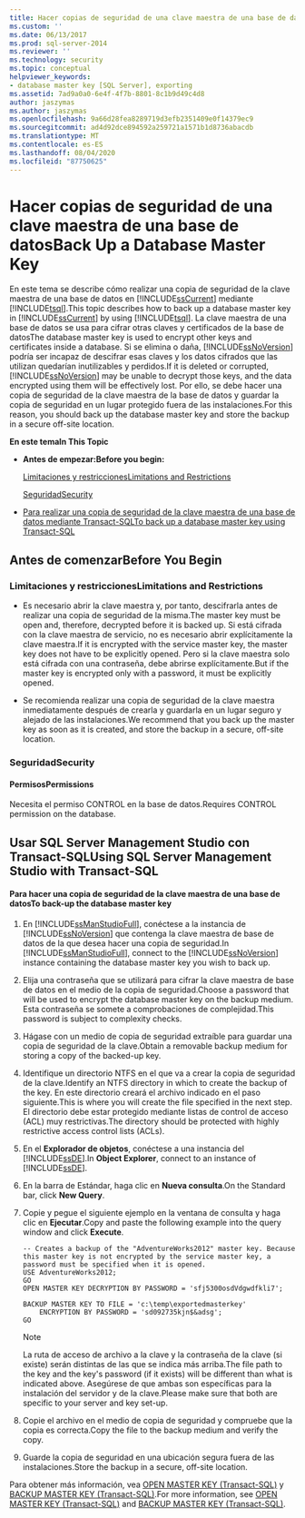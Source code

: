 ```yaml
---
title: Hacer copias de seguridad de una clave maestra de una base de datos | Microsoft Docs
ms.custom: ''
ms.date: 06/13/2017
ms.prod: sql-server-2014
ms.reviewer: ''
ms.technology: security
ms.topic: conceptual
helpviewer_keywords:
- database master key [SQL Server], exporting
ms.assetid: 7ad9a0a0-6e4f-4f7b-8801-8c1b9d49c4d8
author: jaszymas
ms.author: jaszymas
ms.openlocfilehash: 9a66d28fea8289719d3efb2351409e0f14379ec9
ms.sourcegitcommit: ad4d92dce894592a259721a1571b1d8736abacdb
ms.translationtype: MT
ms.contentlocale: es-ES
ms.lasthandoff: 08/04/2020
ms.locfileid: "87750625"
---
```

# <a name="back-up-a-database-master-key"></a><span data-ttu-id="6fc44-102">Hacer copias de seguridad de una clave maestra de una base de datos</span><span class="sxs-lookup"><span data-stu-id="6fc44-102">Back Up a Database Master Key</span></span>
  <span data-ttu-id="6fc44-103">En este tema se describe cómo realizar una copia de seguridad de la clave maestra de una base de datos en [!INCLUDE[ssCurrent](../../../includes/sscurrent-md.md)] mediante [!INCLUDE[tsql](../../../includes/tsql-md.md)].</span><span class="sxs-lookup"><span data-stu-id="6fc44-103">This topic describes how to back up a database master key in [!INCLUDE[ssCurrent](../../../includes/sscurrent-md.md)] by using [!INCLUDE[tsql](../../../includes/tsql-md.md)].</span></span> <span data-ttu-id="6fc44-104">La clave maestra de una base de datos se usa para cifrar otras claves y certificados de la base de datos</span><span class="sxs-lookup"><span data-stu-id="6fc44-104">The database master key is used to encrypt other keys and certificates inside a database.</span></span> <span data-ttu-id="6fc44-105">Si se elimina o daña, [!INCLUDE[ssNoVersion](../../../includes/ssnoversion-md.md)] podría ser incapaz de descifrar esas claves y los datos cifrados que las utilizan quedarían inutilizables y perdidos.</span><span class="sxs-lookup"><span data-stu-id="6fc44-105">If it is deleted or corrupted, [!INCLUDE[ssNoVersion](../../../includes/ssnoversion-md.md)] may be unable to decrypt those keys, and the data encrypted using them will be effectively lost.</span></span> <span data-ttu-id="6fc44-106">Por ello, se debe hacer una copia de seguridad de la clave maestra de la base de datos y guardar la copia de seguridad en un lugar protegido fuera de las instalaciones.</span><span class="sxs-lookup"><span data-stu-id="6fc44-106">For this reason, you should back up the database master key and store the backup in a secure off-site location.</span></span>  
  
 <span data-ttu-id="6fc44-107">**En este tema**</span><span class="sxs-lookup"><span data-stu-id="6fc44-107">**In This Topic**</span></span>  
  
-   <span data-ttu-id="6fc44-108">**Antes de empezar:**</span><span class="sxs-lookup"><span data-stu-id="6fc44-108">**Before you begin:**</span></span>  
  
     [<span data-ttu-id="6fc44-109">Limitaciones y restricciones</span><span class="sxs-lookup"><span data-stu-id="6fc44-109">Limitations and Restrictions</span></span>](#Restrictions)  
  
     [<span data-ttu-id="6fc44-110">Seguridad</span><span class="sxs-lookup"><span data-stu-id="6fc44-110">Security</span></span>](#Security)  
  
-   [<span data-ttu-id="6fc44-111">Para realizar una copia de seguridad de la clave maestra de una base de datos mediante Transact-SQL</span><span class="sxs-lookup"><span data-stu-id="6fc44-111">To back up a database master key using Transact-SQL</span></span>](#Procedure)  
  
##  <a name="before-you-begin"></a><a name="BeforeYouBegin"></a> <span data-ttu-id="6fc44-112">Antes de comenzar</span><span class="sxs-lookup"><span data-stu-id="6fc44-112">Before You Begin</span></span>  
  
###  <a name="limitations-and-restrictions"></a><a name="Restrictions"></a> <span data-ttu-id="6fc44-113">Limitaciones y restricciones</span><span class="sxs-lookup"><span data-stu-id="6fc44-113">Limitations and Restrictions</span></span>  
  
-   <span data-ttu-id="6fc44-114">Es necesario abrir la clave maestra y, por tanto, descifrarla antes de realizar una copia de seguridad de la misma.</span><span class="sxs-lookup"><span data-stu-id="6fc44-114">The master key must be open and, therefore, decrypted before it is backed up.</span></span> <span data-ttu-id="6fc44-115">Si está cifrada con la clave maestra de servicio, no es necesario abrir explícitamente la clave maestra.</span><span class="sxs-lookup"><span data-stu-id="6fc44-115">If it is encrypted with the service master key, the master key does not have to be explicitly opened.</span></span> <span data-ttu-id="6fc44-116">Pero si la clave maestra solo está cifrada con una contraseña, debe abrirse explícitamente.</span><span class="sxs-lookup"><span data-stu-id="6fc44-116">But if the master key is encrypted only with a password, it must be explicitly opened.</span></span>  
  
-   <span data-ttu-id="6fc44-117">Se recomienda realizar una copia de seguridad de la clave maestra inmediatamente después de crearla y guardarla en un lugar seguro y alejado de las instalaciones.</span><span class="sxs-lookup"><span data-stu-id="6fc44-117">We recommend that you back up the master key as soon as it is created, and store the backup in a secure, off-site location.</span></span>  
  
###  <a name="security"></a><a name="Security"></a> <span data-ttu-id="6fc44-118">Seguridad</span><span class="sxs-lookup"><span data-stu-id="6fc44-118">Security</span></span>  
  
####  <a name="permissions"></a><a name="Permissions"></a> <span data-ttu-id="6fc44-119">Permisos</span><span class="sxs-lookup"><span data-stu-id="6fc44-119">Permissions</span></span>  
 <span data-ttu-id="6fc44-120">Necesita el permiso CONTROL en la base de datos.</span><span class="sxs-lookup"><span data-stu-id="6fc44-120">Requires CONTROL permission on the database.</span></span>  
  
##  <a name="using-sql-server-management-studio-with-transact-sql"></a><a name="Procedure"></a><span data-ttu-id="6fc44-121">Usar SQL Server Management Studio con Transact-SQL</span><span class="sxs-lookup"><span data-stu-id="6fc44-121">Using SQL Server Management Studio with Transact-SQL</span></span>  
  
#### <a name="to-back-up-the-database-master-key"></a><span data-ttu-id="6fc44-122">Para hacer una copia de seguridad de la clave maestra de una base de datos</span><span class="sxs-lookup"><span data-stu-id="6fc44-122">To back-up the database master key</span></span>  
  
1.  <span data-ttu-id="6fc44-123">En [!INCLUDE[ssManStudioFull](../../../includes/ssmanstudiofull-md.md)], conéctese a la instancia de [!INCLUDE[ssNoVersion](../../../includes/ssnoversion-md.md)] que contenga la clave maestra de base de datos de la que desea hacer una copia de seguridad.</span><span class="sxs-lookup"><span data-stu-id="6fc44-123">In [!INCLUDE[ssManStudioFull](../../../includes/ssmanstudiofull-md.md)], connect to the [!INCLUDE[ssNoVersion](../../../includes/ssnoversion-md.md)] instance containing the database master key you wish to back up.</span></span>  
  
2.  <span data-ttu-id="6fc44-124">Elija una contraseña que se utilizará para cifrar la clave maestra de base de datos en el medio de la copia de seguridad.</span><span class="sxs-lookup"><span data-stu-id="6fc44-124">Choose a password that will be used to encrypt the database master key on the backup medium.</span></span> <span data-ttu-id="6fc44-125">Esta contraseña se somete a comprobaciones de complejidad.</span><span class="sxs-lookup"><span data-stu-id="6fc44-125">This password is subject to complexity checks.</span></span>  
  
3.  <span data-ttu-id="6fc44-126">Hágase con un medio de copia de seguridad extraíble para guardar una copia de seguridad de la clave.</span><span class="sxs-lookup"><span data-stu-id="6fc44-126">Obtain a removable backup medium for storing a copy of the backed-up key.</span></span>  
  
4.  <span data-ttu-id="6fc44-127">Identifique un directorio NTFS en el que va a crear la copia de seguridad de la clave.</span><span class="sxs-lookup"><span data-stu-id="6fc44-127">Identify an NTFS directory in which to create the backup of the key.</span></span> <span data-ttu-id="6fc44-128">En este directorio creará el archivo indicado en el paso siguiente.</span><span class="sxs-lookup"><span data-stu-id="6fc44-128">This is where you will create the file specified in the next step.</span></span> <span data-ttu-id="6fc44-129">El directorio debe estar protegido mediante listas de control de acceso (ACL) muy restrictivas.</span><span class="sxs-lookup"><span data-stu-id="6fc44-129">The directory should be protected with highly restrictive access control lists (ACLs).</span></span>  
  
5.  <span data-ttu-id="6fc44-130">En el **Explorador de objetos**, conéctese a una instancia del [!INCLUDE[ssDE](../../../includes/ssde-md.md)].</span><span class="sxs-lookup"><span data-stu-id="6fc44-130">In **Object Explorer**, connect to an instance of [!INCLUDE[ssDE](../../../includes/ssde-md.md)].</span></span>  
  
6.  <span data-ttu-id="6fc44-131">En la barra de Estándar, haga clic en **Nueva consulta**.</span><span class="sxs-lookup"><span data-stu-id="6fc44-131">On the Standard bar, click **New Query**.</span></span>  
  
7.  <span data-ttu-id="6fc44-132">Copie y pegue el siguiente ejemplo en la ventana de consulta y haga clic en **Ejecutar**.</span><span class="sxs-lookup"><span data-stu-id="6fc44-132">Copy and paste the following example into the query window and click **Execute**.</span></span>  
  
    ```  
    -- Creates a backup of the "AdventureWorks2012" master key. Because this master key is not encrypted by the service master key, a password must be specified when it is opened.  
    USE AdventureWorks2012;   
    GO  
    OPEN MASTER KEY DECRYPTION BY PASSWORD = 'sfj5300osdVdgwdfkli7';   
  
    BACKUP MASTER KEY TO FILE = 'c:\temp\exportedmasterkey'   
        ENCRYPTION BY PASSWORD = 'sd092735kjn$&adsg';   
    GO  
    ```  
  
    > [!NOTE]  
    >  <span data-ttu-id="6fc44-133">La ruta de acceso de archivo a la clave y la contraseña de la clave (si existe) serán distintas de las que se indica más arriba.</span><span class="sxs-lookup"><span data-stu-id="6fc44-133">The file path to the key and the key's password (if it exists) will be different than what is indicated above.</span></span> <span data-ttu-id="6fc44-134">Asegúrese de que ambas son específicas para la instalación del servidor y de la clave.</span><span class="sxs-lookup"><span data-stu-id="6fc44-134">Please make sure that both are specific to your server and key set-up.</span></span>  
  
8.  <span data-ttu-id="6fc44-135">Copie el archivo en el medio de copia de seguridad y compruebe que la copia es correcta.</span><span class="sxs-lookup"><span data-stu-id="6fc44-135">Copy the file to the backup medium and verify the copy.</span></span>  
  
9. <span data-ttu-id="6fc44-136">Guarde la copia de seguridad en una ubicación segura fuera de las instalaciones.</span><span class="sxs-lookup"><span data-stu-id="6fc44-136">Store the backup in a secure, off-site location.</span></span>  
  
 <span data-ttu-id="6fc44-137">Para obtener más información, vea [OPEN MASTER KEY &#40;Transact-SQL&#41;](/sql/t-sql/statements/open-master-key-transact-sql) y [BACKUP MASTER KEY &#40;Transact-SQL&#41;](/sql/t-sql/statements/backup-master-key-transact-sql).</span><span class="sxs-lookup"><span data-stu-id="6fc44-137">For more information, see [OPEN MASTER KEY &#40;Transact-SQL&#41;](/sql/t-sql/statements/open-master-key-transact-sql) and [BACKUP MASTER KEY &#40;Transact-SQL&#41;](/sql/t-sql/statements/backup-master-key-transact-sql).</span></span>  
  
  
